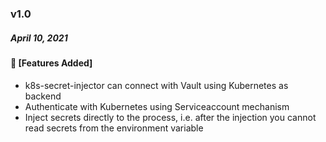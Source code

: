 ### v1.0
##### April 10, 2021

#### :tada: [Features Added]

- k8s-secret-injector can connect with Vault using Kubernetes as backend
- Authenticate with Kubernetes using Serviceaccount mechanism
- Inject secrets directly to the process, i.e. after the injection you cannot read secrets from the environment variable
